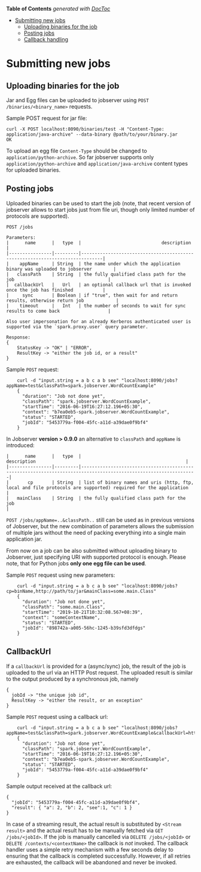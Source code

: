 <!-- START doctoc generated TOC please keep comment here to allow auto update -->
<!-- DON'T EDIT THIS SECTION, INSTEAD RE-RUN doctoc TO UPDATE -->
**Table of Contents**  *generated with [DocToc](https://github.com/thlorenz/doctoc)*

- [Submitting new jobs](#submitting-new-jobs)
  - [Uploading binaries for the job](#uploading-binaries-for-the-job)
  - [Posting jobs](#posting-jobs)
  - [Callback handling](#callbackUrl)

<!-- END doctoc generated TOC please keep comment here to allow auto update -->

# Submitting new jobs

## Uploading binaries for the job

Jar and Egg files can be uploaded to jobserver using `POST /binaries/<binary_name>` requests.

Sample POST request for jar file:
```
curl -X POST localhost:8090/binaries/test -H "Content-Type: application/java-archive" --data-binary @path/to/your/binary.jar
OK
```

To upload an egg file `Content-Type` should be changed to `application/python-archive`.
So far jobserver supports only `application/python-archive` and `application/java-archive` content types for uploaded binaries.


## Posting jobs

Uploaded binaries can be used to start the job (note, that recent version of jobserver allows to start jobs just from file uri, though only limited number of protocols are supported).

```
POST /jobs

Parameters:
|      name      |   type  |                              description                                     |
|----------------|---------|------------------------------------------------------------------------------|
|    appName     | String  | the name under which the application binary was uploaded to jobserver        |
|   classPath    | String  | the fully qualified class path for the job                                   |
|  callbackUrl   |   Url   | an optional callback url that is invoked once the job has finished           |
|     sync       | Boolean | if "true", then wait for and return results, otherwise return job            |
|    timeout     |   Int   | the number of seconds to wait for sync results to come back                  |

Also user impersonation for an already Kerberos authenticated user is supported via the `spark.proxy.user` query parameter.

Response:
{
    StatusKey -> "OK" | "ERROR",
    ResultKey -> "either the job id, or a result"
}
```

Sample `POST` request:
```
    curl -d "input.string = a b c a b see" "localhost:8090/jobs?appName=test&classPath=spark.jobserver.WordCountExample"
    {
      "duration": "Job not done yet",
      "classPath": "spark.jobserver.WordCountExample",
      "startTime": "2016-06-19T16:27:12.196+05:30",
      "context": "b7ea0eb5-spark.jobserver.WordCountExample",
      "status": "STARTED",
      "jobId": "5453779a-f004-45fc-a11d-a39dae0f9bf4"
    }
```


In Jobserver **version > 0.9.0** an alternative to `classPath` and `appName` is introduced:

```
|      name      |   type  |                                              description                                                        |
|----------------|---------|-----------------------------------------------------------------------------------------------------------------|
|       cp       | String  | list of binary names and uris (http, ftp, local and file protocols are supported) required for the application  |
|   mainClass    | String  | the fully qualified class path for the job                                                                      |
```
`POST /jobs/appName=..&classPath..` still can be used as in previous versions of Jobserver, but the new combination of parameters allows the submission
of multiple jars without the need of packing everything into a single main application jar.
 
From now on a job can be also submitted without uploading binary to Jobserver, just specifying URI with supported protocol is enough. Please note,
that for Python jobs **only one egg file can be used**.

Sample `POST` request using new parameters:
```
    curl -d "input.string = a b c a b see" "localhost:8090/jobs?cp=binName,http://path/to/jar&mainClass=some.main.Class"
    {
      "duration": "Job not done yet",
      "classPath": "some.main.Class",
      "startTime": "2019-10-21T10:32:08.567+08:39",
      "context": "someContextName",
      "status": "STARTED",
      "jobId": "898742a-a005-56hc-1245-b39sfd3dfdgs"
    }
```

## CallbackUrl
If a `callbackUrl` is provided for a (async/sync) job, the result of the job is uploaded to the url via an HTTP Post
request. The uploaded result is similar to the output produced by a synchronous job, namely
```
{
  jobId -> "the unique job id",
  ResultKey -> "either the result, or an exception"
}
```

Sample `POST` request using a callback url:
```
    curl -d "input.string = a b c a b see" "localhost:8090/jobs?appName=test&classPath=spark.jobserver.WordCountExample&callbackUrl=http%3A%2F%2Flocalhost%3A6666"
    {
      "duration": "Job not done yet",
      "classPath": "spark.jobserver.WordCountExample",
      "startTime": "2016-06-19T16:27:12.196+05:30",
      "context": "b7ea0eb5-spark.jobserver.WordCountExample",
      "status": "STARTED",
      "jobId": "5453779a-f004-45fc-a11d-a39dae0f9bf4"
    }
```
Sample output received at the callback url:
```
{
  "jobId": "5453779a-f004-45fc-a11d-a39dae0f9bf4",
  "result": { "a": 2, "b": 2, "see":1, "c": 1 }
}
```

In case of a streaming result, the actual result is substituted by `<Stream result>` and the actual result has to be
manually fetched via `GET /jobs/<jobId>`. If the job is manually cancelled via `DELETE /jobs/<jobId>` or
`DELETE /contexts/<contextName>` the callback is *not* invoked. The callback handler uses a simple retry mechanism with
a few seconds delay to ensuring that the callback is completed successfully. However, if all retries are exhausted,
the callback will be abandoned and never be invoked.